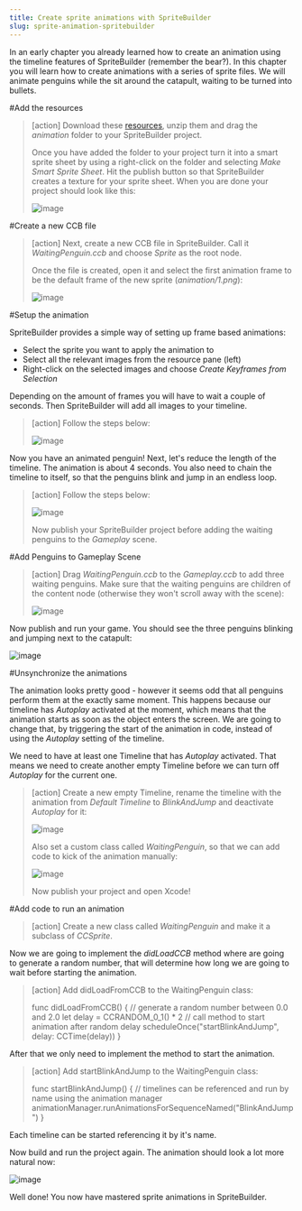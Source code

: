 ```yaml
---
title: Create sprite animations with SpriteBuilder
slug: sprite-animation-spritebuilder
---
```


In an early chapter you already learned how to create an animation using the timeline features of SpriteBuilder (remember the bear?). In this chapter you will learn how to create animations with a series of sprite files. We will animate penguins while the sit around the catapult, waiting to be turned into bullets.

#Add the resources

> [action]
> Download these [resources](https://s3.amazonaws.com/mgwu-misc/Spritebuilder+Tutorial/animation.zip), unzip them and drag the *animation* folder to your SpriteBuilder project.
>
> Once you have added the folder to your project turn it into a smart sprite sheet by using a right-click on the folder and selecting *Make Smart Sprite Sheet*. Hit the publish button so that SpriteBuilder creates a texture for your sprite sheet. When you are done your project should look like this:
>
> ![image](https://s3.amazonaws.com/mgwu-misc/Spritebuilder+Tutorial/SpriteBuilder_Sprite_Animation.png)

#Create a new CCB file

> [action]
> Next, create a new CCB file in SpriteBuilder. Call it *WaitingPenguin.ccb* and choose *Sprite* as the root node.
>
> Once the file is created, open it and select the first animation frame to be the default frame of the new sprite (*animation/1.png*):
>
> ![image](https://s3.amazonaws.com/mgwu-misc/Spritebuilder+Tutorial/Spritebuilder_AnimatedPenguin.png)

#Setup the animation

SpriteBuilder provides a simple way of setting up frame based animations:

- Select the sprite you want to apply the animation to
- Select all the relevant images from the resource pane (left)
- Right-click on the selected images and choose *Create Keyframes from Selection*

Depending on the amount of frames you will have to wait a couple of seconds. Then SpriteBuilder will add all images to your timeline. 

> [action]
> Follow the steps below:
>
> ![image](https://s3.amazonaws.com/mgwu-misc/Spritebuilder+Tutorial/SpriteAnimationManual.gif)

Now you have an animated penguin! Next, let's reduce the length of the timeline. The animation is about 4 seconds. You also need to chain the timeline to itself, so that the penguins blink and jump in an endless loop.

> [action]
> Follow the steps below:
>
> ![image](https://s3.amazonaws.com/mgwu-misc/Spritebuilder+Tutorial/SetTimeline.gif)
>
> Now publish your SpriteBuilder project before adding the waiting penguins to the *Gameplay* scene.

#Add Penguins to Gameplay Scene

> [action]
> Drag *WaitingPenguin.ccb* to the *Gameplay.ccb* to add three waiting penguins. Make sure that the waiting penguins are children of the content node (otherwise they won't scroll away with the scene):
>
> ![image](https://s3.amazonaws.com/mgwu-misc/Spritebuilder+Tutorial/Spritebuilder_WaitingPenguins.png)

Now publish and run your game. You should see the three penguins blinking and jumping next to the catapult:

![image](https://s3.amazonaws.com/mgwu-misc/Spritebuilder+Tutorial/SynchPenguinAnimation.gif)

#Unsynchronize the animations

The animation looks pretty good - however it seems odd that all penguins perform them at the exactly same moment. This happens because our timeline has *Autoplay* activated at the moment, which means that the animation starts as soon as the object enters the screen. We are going to change that, by triggering the start of the animation in code, instead of using the *Autoplay* setting of the timeline.

We need to have at least one Timeline that has *Autoplay* activated. That means we need to create another empty Timeline before we can turn off *Autoplay* for the current one.

> [action]
> Create a new empty Timeline, rename the timeline with the animation from *Default Timeline* to *BlinkAndJump* and deactivate *Autoplay* for it:
>
> ![image](https://s3.amazonaws.com/mgwu-misc/Spritebuilder+Tutorial/timeline_fix_1-1.gif)
>
> Also set a custom class called *WaitingPenguin*, so that we can add code to kick of the animation manually:
>
> ![image](https://s3.amazonaws.com/mgwu-misc/Spritebuilder+Tutorial/SpriteBuilder_WaitingPenguinCodeConnect.png)
>
> Now publish your project and open Xcode!

#Add code to run an animation

> [action]
> Create a new class called *WaitingPenguin* and make it a subclass of *CCSprite*.

Now we are going to implement the *didLoadCCB* method where are going to generate a random number, that will determine how long we are going to wait before starting the animation.

> [action]
> Add didLoadFromCCB to the WaitingPenguin class:
>
>	func didLoadFromCCB() {
>		// generate a random number between 0.0 and 2.0
>		let delay = CCRANDOM_0_1() * 2
>		// call method to start animation after random delay
>		scheduleOnce("startBlinkAndJump", delay: CCTime(delay))
>	}

After that we only need to implement the method to start the animation.

> [action]
> Add startBlinkAndJump to the WaitingPenguin class:
>
>	func startBlinkAndJump() {
>		// timelines can be referenced and run by name using the animation manager
>		animationManager.runAnimationsForSequenceNamed("BlinkAndJump")
>	}

Each timeline can be started referencing it by it's name.

Now build and run the project again. The animation should look a lot more natural now:

![image](https://s3.amazonaws.com/mgwu-misc/Spritebuilder+Tutorial/UnSynchPenguinAnimation.gif)

Well done! You now have mastered sprite animations in SpriteBuilder.
